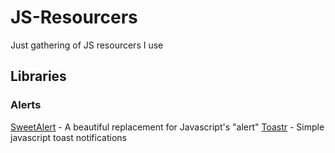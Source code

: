 # JS-Resourcers
Just gathering of JS resourcers I use

## Libraries
### Alerts
[SweetAlert](http://t4t5.github.io/sweetalert/) - A beautiful replacement for Javascript's "alert"
[Toastr](https://github.com/CodeSeven/toastr) - Simple javascript toast notifications
